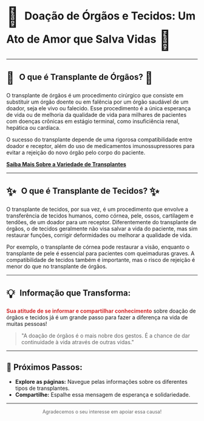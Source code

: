 # <span style="font-size: 1.8em; vertical-align: middle; margin-right: 8px;">💖</span> Doação de Órgãos e Tecidos: Um Ato de Amor que Salva Vidas <span style="font-size: 1.8em; vertical-align: middle; margin-right: 8px;">💖</span>

---

## <span style="font-size: 1.5em; vertical-align: middle; margin-right: 8px;">🌟</span> O que é Transplante de Órgãos? <span style="font-size: 1.5em; vertical-align: middle; margin-right: 8px;">🌟</span>

O transplante de órgãos é um procedimento cirúrgico que consiste em substituir um órgão doente ou em falência por um órgão saudável de um doador, seja ele vivo ou falecido. Esse procedimento é a única esperança de vida ou de melhoria da qualidade de vida para milhares de pacientes com doenças crônicas em estágio terminal, como insuficiência renal, hepática ou cardíaca.

O sucesso do transplante depende de uma rigorosa compatibilidade entre doador e receptor, além do uso de medicamentos imunossupressores para evitar a rejeição do novo órgão pelo corpo do paciente.

[**Saiba Mais Sobre a Variedade de Transplantes**](variedades.html)

---

## <span style="font-size: 1.5em; vertical-align: middle; margin-right: 8px;">✨</span> O que é Transplante de Tecidos? <span style="font-size: 1.5em; vertical-align: middle; margin-right: 8px;">✨</span>

O transplante de tecidos, por sua vez, é um procedimento que envolve a transferência de tecidos humanos, como córnea, pele, ossos, cartilagem e tendões, de um doador para um receptor. Diferentemente do transplante de órgãos, o de tecidos geralmente não visa salvar a vida do paciente, mas sim restaurar funções, corrigir deformidades ou melhorar a qualidade de vida.

Por exemplo, o transplante de córnea pode restaurar a visão, enquanto o transplante de pele é essencial para pacientes com queimaduras graves. A compatibilidade de tecidos também é importante, mas o risco de rejeição é menor do que no transplante de órgãos.

---

## <span style="font-size: 1.5em; vertical-align: middle; margin-right: 8px;">💡</span> Informação que Transforma:

<span style="color: #d32f2f; font-weight: bold;">Sua atitude de se informar e compartilhar conhecimento</span> sobre doação de órgãos e tecidos já é um grande passo para fazer a diferença na vida de muitas pessoas!

> "A doação de órgãos é o mais nobre dos gestos. É a chance de dar continuidade à vida através de outras vidas."

---

## 🚀 Próximos Passos:

* **Explore as páginas:** Navegue pelas informações sobre os diferentes tipos de transplantes.
* **Compartilhe:** Espalhe essa mensagem de esperança e solidariedade.

---

<div align="center">
  <p style="font-size: 0.9em; color: #666;">
    Agradecemos o seu interesse em apoiar essa causa!
  </p>
</div>
